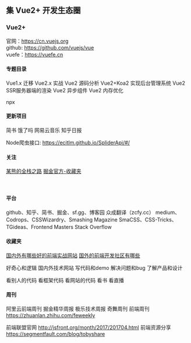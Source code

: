 
## 集 Vue2+ 开发生态圈 

### Vue2+

官网：https://cn.vuejs.org  
github: https://github.com/vuejs/vue  
vuefe：https://vuefe.cn

#### 专题目录

Vue1.x 迁移 Vue2.x 实战
Vue2 源码分析
Vue2+Koa2 实现后台管理系统
Vue2 SSR服务器端的渲染
Vue2 异步组件
Vue2 内存优化

npx

#### 更新项目

简书
饿了吗
网易云音乐
知乎日报

Node爬虫接口: https://ecitlm.github.io/SpliderApi/#/

#### 关注
[]()
[某熊的全栈之路](https://zhuanlan.zhihu.com/wxyyxc1992)
[掘金官方-收藏夹](http://www.jianshu.com/u/5fc9b6410f4f)  
[]()  
[]()  
[]()  


#### 平台

github、知乎、简书、掘金、sf.gg、博客园
众成翻译（zcfy.cc）
medium、Codrops、CSSWizardry、Smashing Magazine
SmaCSS、CSS-Tricks、TGideas、Frontend Masters
Stack Overflow

#### 收藏夹

[国内外有哪些好的前端实战网站](https://www.zhihu.com/question/21034316)
[国外的前端开发社区有哪些](https://segmentfault.com/q/1010000002899648)

好奇心和逻辑
国内外技术网站
写代码和demo
解决问题和bug
了解产品和设计

看别人的代码
看框架代码
看网站的代码
看书
看直播


#### 周刊

阿里云前端周刊
掘金精华周报
极乐技术周报
奇舞周刊
前端周刊 https://zhuanlan.zhihu.com/feweekly

前端联盟官网 http://jsfront.org/month/2017/201704.html
前端资源分享 https://segmentfault.com/blog/tobyshare